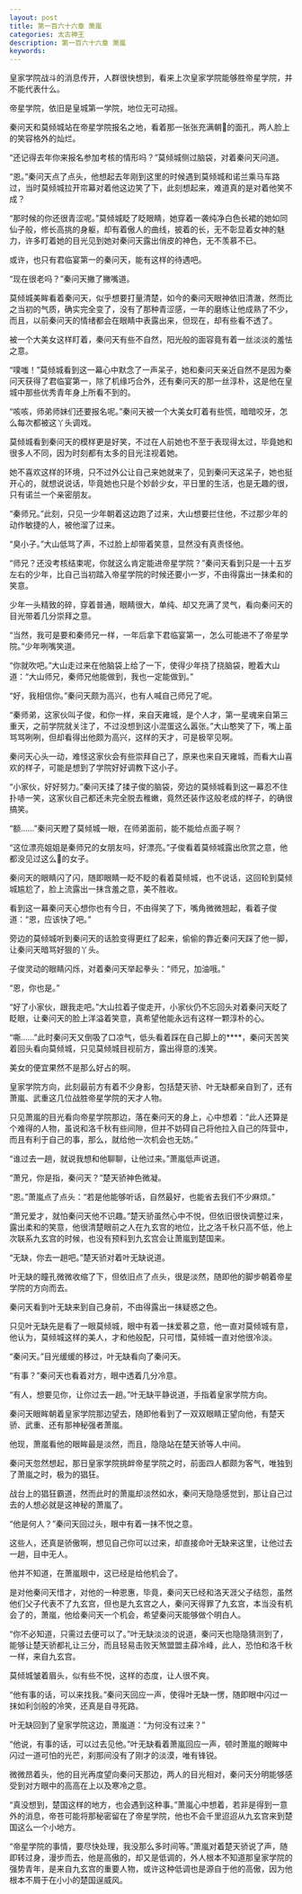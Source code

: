 ```yaml
---
layout: post
title: 第一百六十六章 萧嵐
categories: 太古神王
description: 第一百六十六章 萧嵐
keywords:
---
```


皇家学院战斗的消息传开，人群很快想到，看来上次皇家学院能够胜帝星学院，并不能代表什么。

帝星学院，依旧是皇城第一学院，地位无可动摇。

秦问天和莫倾城站在帝星学院报名之地，看着那一张张充满朝的面孔，两人脸上的笑容格外的灿烂。

“还记得去年你来报名参加考核的情形吗？”莫倾城侧过脑袋，对着秦问天问道。

“恩。”秦问天点了点头，他想起去年刚到这里的时候遇到莫倾城和诺兰乘马车路过，当时莫倾城拉开帘幕对着他这边笑了下，此刻想起来，难道真的是对着他笑不成？

“那时候的你还很青涩呢。”莫倾城眨了眨眼睛，她穿着一袭纯净白色长裙的她如同仙子般，修长高挑的身躯，却有着傲人的曲线，披着的长，无不彰显着女神的魅力，许多盯着她的目光见到她对秦问天露出俏皮的神色，无不羡慕不已。

或许，也只有君临宴第一的秦问天，能有这样的待遇吧。

“现在很老吗？”秦问天撇了撇嘴道。

莫倾城美眸看着秦问天，似乎想要打量清楚，如今的秦问天眼神依旧清澈，然而比之当初的气质，确实完全变了，没有了那种青涩感，一年的磨练让他成熟了不少，而且，以前秦问天的情绪都会在眼睛中表露出来，但现在，却有些看不透了。

被一个大美女这样盯着，秦问天有些不自然，阳光般的面容竟有着一丝淡淡的羞怯之意。

“噗嗤！”莫倾城看到这一幕心中默念了一声呆子，她和秦问天亲近自然不是因为秦问天获得了君临宴第一，除了机缘巧合外，还有秦问天的那一丝淳朴，这是他在皇城中那些优秀青年身上所看不到的。

“咳咳，师弟师妹们还要报名呢。”秦问天被一个大美女盯着有些慌，暗暗咬牙，怎么每次都被这丫头调戏。

莫倾城看到秦问天的模样更是好笑，不过在人前她也不至于表现得太过，毕竟她和很多人不同，因为时刻都有太多的目光注视着她。

她不喜欢这样的环境，只不过外公让自己来她就来了，见到秦问天这呆子，她也挺开心的，就想说说话，毕竟她也只是个妙龄少女，平日里的生活，也是无趣的很，只有诺兰一个亲密朋友。

“秦师兄。”此刻，只见一少年朝着这边跑了过来，大山想要拦住他，不过那少年的动作敏捷的人，被他溜了过来。

“臭小子。”大山低骂了声，不过脸上却带着笑意，显然没有真责怪他。

“师兄？还没考核结束呢，你就这么肯定能进帝星学院？”秦问天看到只是一十五岁左右的少年，比自己当初踏入帝星学院的时候还要小一岁，不由得露出一抹柔和的笑意。

少年一头精致的碎，穿着普通，眼睛很大，单纯、却又充满了灵气，看向秦问天的目光带着几分崇拜之意。

“当然，我可是要和秦师兄一样，一年后拿下君临宴第一，怎么可能进不了帝星学院。”少年咧嘴笑道。

“你就吹吧。”大山走过来在他脑袋上给了一下，使得少年挠了挠脑袋，瞪着大山道：“大山师兄，秦师兄他能做到，我也一定能做到。”

“好，我相信你。”秦问天颇为高兴，也有人喊自己师兄了呢。

“秦师弟，这家伙叫子俊，和你一样，来自天雍城，是个人才，第一星魂来自第三重天，之前学院就关注了，不过没想到这小混蛋这么嚣张。”大山憨笑了下，嘴上虽骂骂咧咧，但却看得出他颇为高兴，这样的天才，可是极罕见啊。

秦问天心头一动，难怪这家伙会有些崇拜自己了，原来也来自天雍城，而看大山喜欢的样子，可能是想到了学院好好调教下这小子。

“小家伙，好好努力。”秦问天揉了揉子俊的脑袋，旁边的莫倾城看到这一幕忍不住扑哧一笑，这家伙自己都还未完全脱去稚嫩，竟然还装作这般老成的样子，的确很搞笑。

“额……”秦问天瞪了莫倾城一眼，在师弟面前，能不能给点面子啊？

“这位漂亮姐姐是秦师兄的女朋友吗，好漂亮。”子俊看着莫倾城露出欣赏之意，他都没见过这么的女子。

秦问天的眼睛闪了闪，随即眼睛一眨不眨的看着莫倾城，也不说话，这回轮到莫倾城尴尬了，脸上流露出一抹含羞之意，美不胜收。

看到这一幕秦问天心想你也有今日，不由得笑了下，嘴角微微翘起，看着子俊道：“恩，应该快了吧。”

旁边的莫倾城听到秦问天的话脸变得更红了起来，偷偷的靠近秦问天踩了他一脚，让秦问天暗骂好狠的丫头。

子俊灵动的眼睛闪烁，对着秦问天举起拳头：“师兄，加油哦。”

“恩，你也是。”

“好了小家伙，跟我走吧。”大山拉着子俊走开，小家伙仍不忘回头对着秦问天眨了眨眼，让秦问天的脸上洋溢着笑意，真希望他能永远有这样一颗淳朴的心。

“嘶……”此时秦问天又倒吸了口凉气，低头看着踩在自己脚上的****，秦问天苦笑着回头看向莫倾城，只见莫倾城目视前方，露出得意的浅笑。

美女的便宜果然不是那么好占的啊。

皇家学院方向，此刻最前方有着不少身影，包括楚天骄、叶无缺都亲自到了，还有萧嵐、武重这几位战胜帝星学院的天才人物。

只见萧嵐的目光看向帝星学院那边，落在秦问天的身上，心中想着：“此人还算是个难得的人物，虽说和洛千秋有些间隙，但并不妨碍自己将他拉入自己的阵营中，而且有利于自己的事，那么，就给他一次机会也无妨。”

“谁过去一趟，就说我想和他聊聊，让他过来。”萧嵐低声说道。

“萧兄，你是指，秦问天？”楚天骄神色微凝。

“恩。”萧嵐点了点头：“若是他能够听话，自然最好，也能省去我们不少麻烦。”

“萧兄爱才，就怕秦问天他不识趣。”楚天骄虽然心中不悦，但依旧很快调整过来，露出柔和的笑意，他很清楚眼前之人在九玄宫的地位，比之洛千秋只高不低，他上次联系九玄宫的时候，也没有预料到九玄宫会让萧嵐到楚国来。

“无缺，你去一趟吧。”楚天骄对着叶无缺说道。

叶无缺的瞳孔微微收缩了下，但依旧点了点头，很是淡然，随即他的脚步朝着帝星学院的方向而去。

秦问天看到叶无缺来到自己身前，不由得露出一抹疑惑之色。

只见叶无缺先是看了一眼莫倾城，眼中有着一抹爱慕之意，他一直对莫倾城有意，他认为，莫倾城这样的美人，才和他般配，只可惜，莫倾城一直对他很冷淡。

“秦问天。”目光缓缓的移过，叶无缺看向了秦问天。

“有事？”秦问天也看着对方，眼中透着几分冷意。

“有人，想要见你，让你过去一趟。”叶无缺平静说道，手指着皇家学院方向。

秦问天眼眸朝着皇家学院那边望去，随即他看到了一双双眼睛正望向他，有楚天骄、武重、还有那神秘强者萧嵐。

他现，萧嵐看他的眼眸最是淡然，而且，隐隐站在楚天骄等人中间。

秦问天忽然想起，那日皇家学院挑衅帝星学院之时，前面四人都颇为客气，唯独到了萧嵐之时，极为的猖狂。

战台上的猖狂霸道，然而此时的萧嵐却淡然如水，秦问天隐隐感觉到，那让自己过去的人想必就是这神秘的萧嵐了。

“他是何人？”秦问天回过头，眼中有着一抹不悦之意。

这些人，还真是骄傲啊，想见自己你可以过来，却直接命叶无缺来这里，让他过去一趟，目中无人。

他并不知道，在萧嵐眼中，这已经是给他机会了。

是对他秦问天惜才，对他的一种恩惠，毕竟，秦问天已经和洛天涯父子结怨，虽然他们父子代表不了九玄宫，但也是九玄宫之人，秦问天得罪了九玄宫，本当没有机会了的，萧嵐，他给秦问天一个机会，希望秦问天能够做个明白人。

“你不必知道，只需过去便可以了。”叶无缺淡淡的说道，秦问天也隐隐猜测到了，能够让楚天骄都礼让三分，而且轻易击败天煞盟盟主薛冷峰，此人，恐怕和洛千秋一样，来自九玄宫。

莫倾城皱着眉头，似有些不悦，这样的态度，让人很不爽。

“他有事的话，可以来找我。”秦问天回应一声，使得叶无缺一愣，随即眼中闪过一抹如利剑般的冷笑，还真是自寻死路。

叶无缺回到了皇家学院这边，萧嵐道：“为何没有过来？”

“他说，有事的话，可以过去见他。”叶无缺看着萧嵐回应一声，顿时萧嵐的眼眸中闪过一道可怕的光芒，刹那间没有了刚才的淡漠，唯有锋锐。

微微昂着头，他的目光再度望向秦问天那边，两人的目光相对，秦问天分明能够感受到对方眼中的高高在上以及寒冷之意。

“真没想到，楚国这样的地方，也会遇到这种事。”萧嵐心中想着，若非是得到一意外的消息，帝苍可能将那秘密留在了帝星学院，他也不会千里迢迢从九玄宫来到楚国这么一个小地方。

“帝星学院的事情，要尽快处理，我没那么多时间等。”萧嵐对着楚天骄说了声，随即转过身，漫步而去，他是高傲的，却又是低调的，外人根本不知道那皇家学院的强势青年，是来自九玄宫的重要人物，或许这种低调也是源自于他的高傲，因为他根本不屑于在小小的楚国逞威风。
